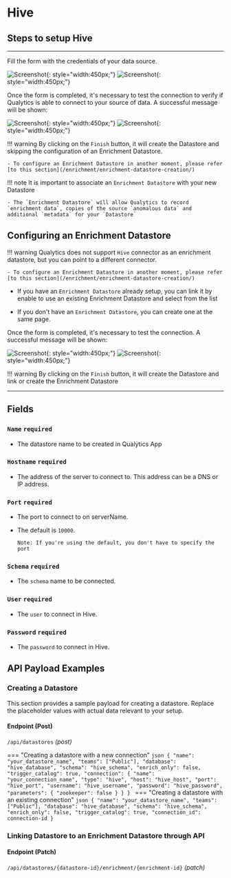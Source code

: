 # Hive

## Steps to setup Hive

---
Fill the form with the credentials of your data source.

![Screenshot](../assets/datastores/hive/create-datastore-light.png#only-light){: style="width:450px;"}
![Screenshot](../assets/datastores/hive/create-datastore-dark.png#only-dark){: style="width:450px;"}

Once the form is completed, it's necessary to test the connection to verify if Qualytics is able to connect to your source of data. A successful message will be shown:

![Screenshot](../assets/datastores/test-connection/test-connection-light.png#only-light){: style="width:450px;"}
![Screenshot](../assets/datastores/test-connection/test-connection-dark.png#only-dark){: style="width:450px;"}

!!! warning 
    By clicking on the `Finish` button, it will create the Datastore and skipping the configuration of an Enrichment Datastore.

    - To configure an Enrichment Datastore in another moment, please refer [to this section](/enrichment/enrichment-datastore-creation/)

!!! note 
    It is important to associate an `Enrichment Datastore` with your new Datastore

    - The `Enrichment Datastore` will allow Qualytics to record `enrichment data`, copies of the source `anomalous data` and additional `metadata` for your `Datastore`

## Configuring an Enrichment Datastore


!!! warning 
    Qualytics does not support `Hive` connector as an enrichment datastore, but you can point to a different connector.

    - To configure an Enrichment Datastore in another moment, please refer [to this section](/enrichment/enrichment-datastore-creation/)
- If you have an `Enrichment Datastore` already setup, you can link it by enable to use an existing Enrichment Datastore and select from the list

- If you don't have an `Enrichment Datastore`, you can create one at the same page.

Once the form is completed, it's necessary to test the connection. A successful message will be shown:

![Screenshot](../assets/enrichment/test-connection-light.png#only-light){: style="width:450px;"}
![Screenshot](../assets/enrichment/test-connection-dark.png#only-dark){: style="width:450px;"}

!!! warning 
    By clicking on the `Finish` button, it will create the Datastore and link or create the Enrichment Datastore
    
---
## Fields
### `Name` <spam id='required'>`required`</spam>

* The datastore name  to be created in Qualytics App

### `Hostname` <spam id='required'>`required`</spam>

* The address of the server to connect to. This address can be a DNS or IP address.

### `Port` <spam id='required'>`required`</spam>

* The port to connect to on serverName. 
* The default is `10000`. 

    `Note: If you're using the default, you don't have to specify the port`

### `Schema` <spam id='required'>`required`</spam>

* The `schema` name to be connected.

### `User` <spam id='required'>`required`</spam>

* The `user` to connect in Hive.

### `Password` <spam id='required'>`required`</spam>

* The `password` to connect in Hive.



## API Payload Examples

### Creating a Datastore

This section provides a sample payload for creating a datastore. Replace the placeholder values with actual data relevant to your setup.

#### Endpoint (Post)

`/api/datastores` _(post)_

=== "Creating a datastore with a new connection"
    ```json
        {
            "name": "your_datastore_name",
            "teams": ["Public"],
            "database": "hive_database",
            "schema": "hive_schema",
            "enrich_only": false,
            "trigger_catalog": true,
            "connection": {
                "name": "your_connection_name",
                "type": "hive",
                "host": "hive_host",
                "port": "hive_port",
                "username": "hive_username",
                "password": "hive_password",
                "parameters": {
                    "zookeeper": false
                }
            }
        }
    ```
=== "Creating a datastore with an existing connection"
    ```json
        {
            "name": "your_datastore_name",
            "teams": ["Public"],
            "database": "hive_database",
            "schema": "hive_schema",
            "enrich_only": false,
            "trigger_catalog": true,
            "connection_id": connection-id
        }
    ```

### Linking Datastore to an Enrichment Datastore through API

#### Endpoint (Patch)

`/api/datastores/{datastore-id}/enrichment/{enrichment-id}` _(patch)_